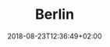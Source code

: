 ---
title: "Berlin"
image: ""
date: 2018-08-23T12:36:49+02:00
draft: false
menu: 
    correlaidx:
        weight: 1
---